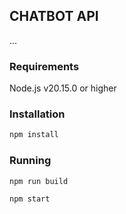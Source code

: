 ## CHATBOT API

...


### Requirements

Node.js v20.15.0 or higher

### Installation

```bash
npm install
```

### Running

```bash
npm run build

npm start
```
